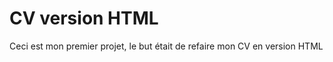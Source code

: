 # __**CV version HTML**__
Ceci est mon premier projet, le but était de refaire mon CV en version HTML